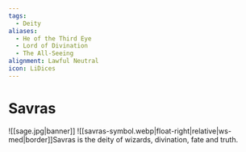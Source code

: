 ```yaml
---
tags:
  - Deity
aliases:
  - He of the Third Eye
  - Lord of Divination
  - The All-Seeing
alignment: Lawful Neutral
icon: LiDices
---
```


# Savras

![[sage.jpg|banner]]
![[savras-symbol.webp|float-right|relative|ws-med|border]]Savras is the deity of wizards, divination, fate and truth.
